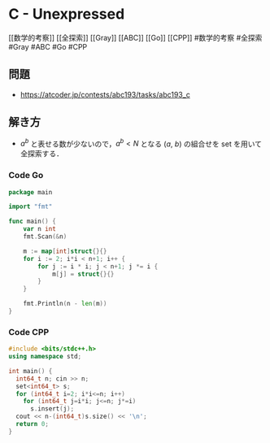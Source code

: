# C - Unexpressed
[[数学的考察]] [[全探索]] [[Gray]] [[ABC]] [[Go]] [[CPP]]
#数学的考察 #全探索 #Gray #ABC  #Go #CPP 

## 問題
- https://atcoder.jp/contests/abc193/tasks/abc193_c

## 解き方
- $a^b$ と表せる数が少ないので，$a^b<N$ となる $(a,\ b)$ の組合せを set を用いて全探索する．

### Code Go
```go
package main

import "fmt"

func main() {
	var n int
	fmt.Scan(&n)

	m := map[int]struct{}{}
	for i := 2; i*i < n+1; i++ {
		for j := i * i; j < n+1; j *= i {
			m[j] = struct{}{}
		}
	}

	fmt.Println(n - len(m))
}
```

### Code CPP
```c++
#include <bits/stdc++.h>
using namespace std;

int main() {
  int64_t n; cin >> n;
  set<int64_t> s;
  for (int64_t i=2; i*i<=n; i++)
    for (int64_t j=i*i; j<=n; j*=i)
      s.insert(j);
  cout << n-(int64_t)s.size() << '\n';
  return 0;
}
```